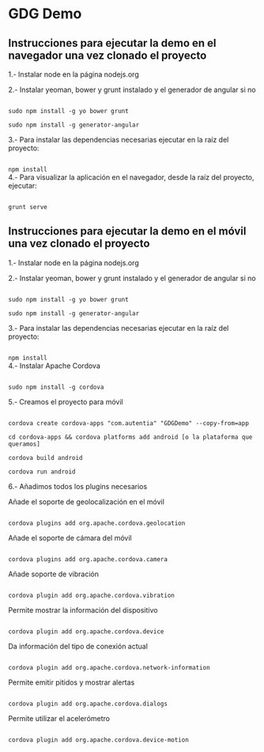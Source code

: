 GDG Demo
===============

Instrucciones para ejecutar la demo en el navegador una vez clonado el proyecto
--------------------------------------------------------------------------------

1.- Instalar node en la página nodejs.org

2.- Instalar yeoman, bower y grunt instalado y el generador de angular si no

<code>
sudo npm install -g yo bower grunt
</code>

<code>
sudo npm install -g generator-angular
</code>

3.- Para instalar las dependencias necesarias ejecutar en la raíz del proyecto:

<code>
npm install
</code

4.- Para visualizar la aplicación en el navegador, desde la raíz del proyecto, ejecutar:

<code>
grunt serve
</code>


Instrucciones para ejecutar la demo en el móvil una vez clonado el proyecto
----------------------------------------------------------------------------

1.- Instalar node en la página nodejs.org

2.- Instalar yeoman, bower y grunt instalado y el generador de angular si no

<code>
sudo npm install -g yo bower grunt
</code>
 
<code>
sudo npm install -g generator-angular
</code>

3.- Para instalar las dependencias necesarias ejecutar en la raíz del proyecto:

<code>
npm install
</code


4.- Instalar Apache Cordova

<code>
sudo npm install -g cordova
</code>

5.- Creamos el proyecto para móvil

<code>
cordova create cordova-apps "com.autentia" "GDGDemo" --copy-from=app
</code>

<code>
cd cordova-apps && cordova platforms add android [o la plataforma que queramos]
</code>
 
<code>
cordova build android
</code>
 
<code>
cordova run android
</code>

6.- Añadimos todos los plugins necesarios

Añade el soporte de geolocalización en el móvil

<code>
cordova plugins add org.apache.cordova.geolocation 
</code>

Añade el soporte de cámara del móvil

<code>
cordova plugins add org.apache.cordova.camera
</code>
 
Añade soporte de vibración

<code>
cordova plugin add org.apache.cordova.vibration 
</code>
 
Permite mostrar la información del dispositivo

<code>
cordova plugin add org.apache.cordova.device
</code>
 
Da información del tipo de conexión actual

<code>
cordova plugin add org.apache.cordova.network-information
</code>
 
Permite emitir pitidos y mostrar alertas

<code>
cordova plugin add org.apache.cordova.dialogs
</code>

Permite utilizar el acelerómetro

<code>
cordova plugin add org.apache.cordova.device-motion
</code>


